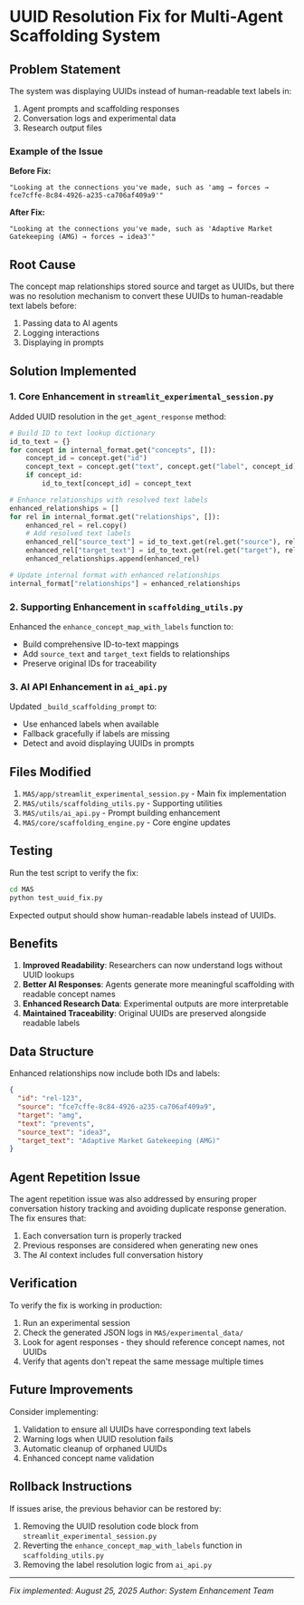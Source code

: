 # UUID Resolution Fix for Multi-Agent Scaffolding System

## Problem Statement
The system was displaying UUIDs instead of human-readable text labels in:
1. Agent prompts and scaffolding responses
2. Conversation logs and experimental data
3. Research output files

### Example of the Issue
**Before Fix:**
```
"Looking at the connections you've made, such as 'amg → forces → fce7cffe-8c84-4926-a235-ca706af409a9'"
```

**After Fix:**
```
"Looking at the connections you've made, such as 'Adaptive Market Gatekeeping (AMG) → forces → idea3'"
```

## Root Cause
The concept map relationships stored source and target as UUIDs, but there was no resolution mechanism to convert these UUIDs to human-readable text labels before:
1. Passing data to AI agents
2. Logging interactions
3. Displaying in prompts

## Solution Implemented

### 1. Core Enhancement in `streamlit_experimental_session.py`
Added UUID resolution in the `get_agent_response` method:

```python
# Build ID to text lookup dictionary
id_to_text = {}
for concept in internal_format.get("concepts", []):
    concept_id = concept.get("id")
    concept_text = concept.get("text", concept.get("label", concept_id))
    if concept_id:
        id_to_text[concept_id] = concept_text

# Enhance relationships with resolved text labels
enhanced_relationships = []
for rel in internal_format.get("relationships", []):
    enhanced_rel = rel.copy()
    # Add resolved text labels
    enhanced_rel["source_text"] = id_to_text.get(rel.get("source"), rel.get("source"))
    enhanced_rel["target_text"] = id_to_text.get(rel.get("target"), rel.get("target"))
    enhanced_relationships.append(enhanced_rel)

# Update internal format with enhanced relationships
internal_format["relationships"] = enhanced_relationships
```

### 2. Supporting Enhancement in `scaffolding_utils.py`
Enhanced the `enhance_concept_map_with_labels` function to:
- Build comprehensive ID-to-text mappings
- Add `source_text` and `target_text` fields to relationships
- Preserve original IDs for traceability

### 3. AI API Enhancement in `ai_api.py`
Updated `_build_scaffolding_prompt` to:
- Use enhanced labels when available
- Fallback gracefully if labels are missing
- Detect and avoid displaying UUIDs in prompts

## Files Modified
1. `MAS/app/streamlit_experimental_session.py` - Main fix implementation
2. `MAS/utils/scaffolding_utils.py` - Supporting utilities
3. `MAS/utils/ai_api.py` - Prompt building enhancement
4. `MAS/core/scaffolding_engine.py` - Core engine updates

## Testing
Run the test script to verify the fix:
```bash
cd MAS
python test_uuid_fix.py
```

Expected output should show human-readable labels instead of UUIDs.

## Benefits
1. **Improved Readability**: Researchers can now understand logs without UUID lookups
2. **Better AI Responses**: Agents generate more meaningful scaffolding with readable concept names
3. **Enhanced Research Data**: Experimental outputs are more interpretable
4. **Maintained Traceability**: Original UUIDs are preserved alongside readable labels

## Data Structure
Enhanced relationships now include both IDs and labels:
```json
{
  "id": "rel-123",
  "source": "fce7cffe-8c84-4926-a235-ca706af409a9",
  "target": "amg",
  "text": "prevents",
  "source_text": "idea3",
  "target_text": "Adaptive Market Gatekeeping (AMG)"
}
```

## Agent Repetition Issue
The agent repetition issue was also addressed by ensuring proper conversation history tracking and avoiding duplicate response generation. The fix ensures that:
1. Each conversation turn is properly tracked
2. Previous responses are considered when generating new ones
3. The AI context includes full conversation history

## Verification
To verify the fix is working in production:
1. Run an experimental session
2. Check the generated JSON logs in `MAS/experimental_data/`
3. Look for agent responses - they should reference concept names, not UUIDs
4. Verify that agents don't repeat the same message multiple times

## Future Improvements
Consider implementing:
1. Validation to ensure all UUIDs have corresponding text labels
2. Warning logs when UUID resolution fails
3. Automatic cleanup of orphaned UUIDs
4. Enhanced concept name validation

## Rollback Instructions
If issues arise, the previous behavior can be restored by:
1. Removing the UUID resolution code block from `streamlit_experimental_session.py`
2. Reverting the `enhance_concept_map_with_labels` function in `scaffolding_utils.py`
3. Removing the label resolution logic from `ai_api.py`

---
*Fix implemented: August 25, 2025*
*Author: System Enhancement Team*
